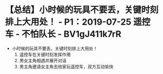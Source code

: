 # 【总结】小时候的玩具不要丢，关键时刻排上大用处！ - P1：2019-07-25 遥控车 - 不怕队长 - BV1gJ411k7rR

-   小时候的玩具不要丢，关键时刻排上大用处！
    1.  遥控车在关键时刻发挥作用
    2.  男女主角相遇并展开对话
    3.  男主角邀请女主角去他家玩遥控车，双方互动愉快